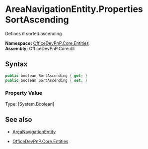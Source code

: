 # AreaNavigationEntity.Properties SortAscending
Defines if sorted ascending  

**Namespace:** [OfficeDevPnP.Core.Entities](OfficeDevPnP.Core.Entities.md)  
**Assembly:** OfficeDevPnP.Core.dll  
## Syntax
```C#
public boolean SortAscending { get; }
public boolean SortAscending { set; }
```

### Property Value
Type: [System.Boolean] 

## See also
- [AreaNavigationEntity](AreaNavigationEntity.md) 

- [OfficeDevPnP.Core.Entities](OfficeDevPnP.Core.Entities.md)
